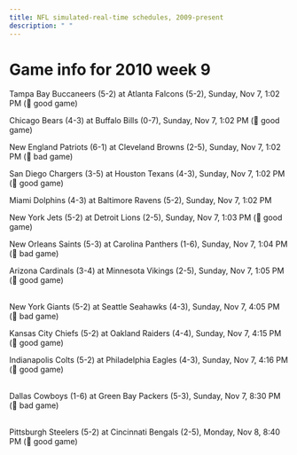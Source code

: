 ```yaml
---
title: NFL simulated-real-time schedules, 2009-present
description: " "
---
```


# Game info for 2010 week 9

Tampa Bay Buccaneers (5-2) at Atlanta Falcons (5-2), Sunday, Nov 7, 1:02 PM (:football: good game)

Chicago Bears (4-3) at Buffalo Bills (0-7), Sunday, Nov 7, 1:02 PM (:football: good game)

New England Patriots (6-1) at Cleveland Browns (2-5), Sunday, Nov 7, 1:02 PM (:red_circle: bad game)

San Diego Chargers (3-5) at Houston Texans (4-3), Sunday, Nov 7, 1:02 PM (:football: good game)

Miami Dolphins (4-3) at Baltimore Ravens (5-2), Sunday, Nov 7, 1:02 PM

New York Jets (5-2) at Detroit Lions (2-5), Sunday, Nov 7, 1:03 PM (:football: good game)

New Orleans Saints (5-3) at Carolina Panthers (1-6), Sunday, Nov 7, 1:04 PM (:red_circle: bad game)

Arizona Cardinals (3-4) at Minnesota Vikings (2-5), Sunday, Nov 7, 1:05 PM (:football: good game)

<br/>New York Giants (5-2) at Seattle Seahawks (4-3), Sunday, Nov 7, 4:05 PM (:red_circle: bad game)

Kansas City Chiefs (5-2) at Oakland Raiders (4-4), Sunday, Nov 7, 4:15 PM (:football: good game)

Indianapolis Colts (5-2) at Philadelphia Eagles (4-3), Sunday, Nov 7, 4:16 PM (:football: good game)

<br/>Dallas Cowboys (1-6) at Green Bay Packers (5-3), Sunday, Nov 7, 8:30 PM (:red_circle: bad game)

<br/>Pittsburgh Steelers (5-2) at Cincinnati Bengals (2-5), Monday, Nov 8, 8:40 PM (:football: good game)

